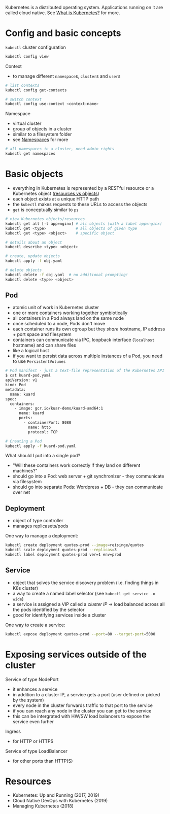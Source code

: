 Kubernetes is a distributed operating system. Applications running on it are called cloud native. See [What is Kubernetes?](https://kubernetes.io/docs/concepts/overview/what-is-kubernetes/) for more.

Config and basic concepts
=========================

`kubectl` cluster configuration

```bash
kubectl config view
```

Context

* to manage different `namespace`s, `cluster`s and `user`s

```bash
# list contexts
kubectl config get-contexts

# switch context
kubectl config use-context <context-name>
```

Namespace

* virtual cluster
* group of objects in a cluster
* similar to a filesystem folder
* see [Namespaces](https://kubernetes.io/docs/concepts/overview/working-with-objects/namespaces/) for more 

```bash
# all namespaces in a cluster, need admin rights
kubectl get namespaces
```

Basic objects
=============

* everything in Kubernetes is represented by a RESTful resource or a Kubernetes object ([resources vs objects](https://stackoverflow.com/questions/52309496/difference-between-kubernetes-objects-and-resources))
* each object exists at a unique HTTP path
* the `kubectl` makes requests to these URLs to access the objects
* `get` is conceptually similar to `ps`

```sh
# view Kubernetes objects/resources
kubectl get all [-l app=nginx] # all objects [with a label app=nginx]
kubectl get <type>             # all objects of given type
kubectl get <type> <object>    # specific object

# details about an object
kubectl describe <type> <object>

# create, update objects
kubectl apply -f obj.yaml

# delete objects
kubectl delete -f obj.yaml  # no additional prompting!
kubectl delete <type> <object>
```

Pod
---

* atomic unit of work in Kubernetes cluster
* one or more containers working together symbiotically
* all containers in a Pod always land on the same node
* once scheduled to a node, Pods don't move
* each container runs its own cgroup but they *share* hostname, IP address + port space and filesystem
* containers can communicate via IPC, loopback interface (`localhost` hostname) and can share files
* like a logical host
* if you want to persist data across multiple instances of a Pod, you need to use `PersistentVolumes`

```sh
# Pod manifest - just a text-file representation of the Kubernetes API object
$ cat kuard-pod.yaml
apiVersion: v1
kind: Pod
metadata:
  name: kuard
spec:
  containers:
    - image: gcr.io/kuar-demo/kuard-amd64:1
      name: kuard
      ports:
        - containerPort: 8080
          name: http
          protocol: TCP
```

```sh
# Creating a Pod
kubectl apply -f kuard-pod.yaml
```

What should I put into a single pod?

* "Will these containers work correctly if they land on different machines?"
* should go into a Pod: web server + git synchronizer - they communicate via filesystem
* should go into separate Pods: Wordpress + DB - they can communicate over net

Deployment
----------

* object of type controller
* manages replicasets/pods

One way to manage a deployment:

```bash
kubectl create deployment quotes-prod --image=reisinge/quotes
kubectl scale deployment quotes-prod --replicas=3
kubectl label deployment quotes-prod ver=1 env=prod
```

Service
-------

* object that solves the service discovery problem (i.e. finding things in K8s cluster)
* a way to create a named label selector (see `kubectl get service -o wide`)
* a service is assigned a VIP called a *cluster IP* -> load balanced across all the
  pods identified by the selector
* good for identifying services inside a cluster

One way to create a service:

```bash
kubectl expose deployment quotes-prod --port=80 --target-port=5000
```

Exposing services outside of the cluster
========================================

Service of type NodePort

* it enhances a service
* in addition to a cluster IP, a service gets a port (user defined or picked by
    the system)
* every node in the cluster forwards traffic to that port to the service
* if you can reach any node in the cluster you can get to the service
* this can be intergrated with HW/SW load balancers to expose the service even furher

Ingress

* for HTTP or HTTPS

Service of type LoadBalancer

* for other ports than HTTP(S)

Resources
=========

* Kubernetes: Up and Running (2017, 2019)
* Cloud Native DevOps with Kubernetes (2019)
* Managing Kubernetes (2018)
